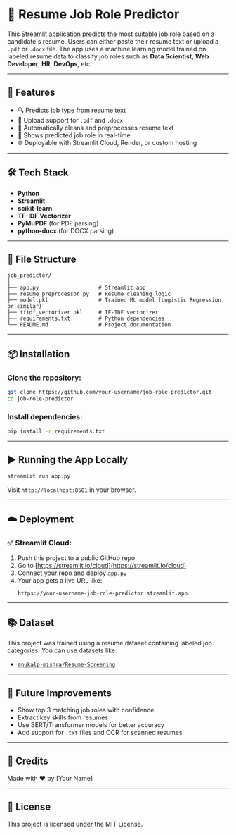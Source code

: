 
# 🧠 Resume Job Role Predictor

This Streamlit application predicts the most suitable job role based on a candidate's resume. Users can either paste their resume text or upload a `.pdf` or `.docx` file. The app uses a machine learning model trained on labeled resume data to classify job roles such as **Data Scientist**, **Web Developer**, **HR**, **DevOps**, etc.

---

## 🚀 Features

- 🔍 Predicts job type from resume text
- 📎 Upload support for `.pdf` and `.docx`
- 🧼 Automatically cleans and preprocesses resume text
- 💬 Shows predicted job role in real-time
- 🌐 Deployable with Streamlit Cloud, Render, or custom hosting

---

## 🛠️ Tech Stack

- **Python**
- **Streamlit**
- **scikit-learn**
- **TF-IDF Vectorizer**
- **PyMuPDF** (for PDF parsing)
- **python-docx** (for DOCX parsing)

---

## 📁 File Structure

```
job_predictor/
│
├── app.py                   # Streamlit app
├── resume_preprocessor.py   # Resume cleaning logic
├── model.pkl                # Trained ML model (Logistic Regression or similar)
├── tfidf_vectorizer.pkl     # TF-IDF vectorizer
├── requirements.txt         # Python dependencies
└── README.md                # Project documentation
```

---

## 📦 Installation

### Clone the repository:

```bash
git clone https://github.com/your-username/job-role-predictor.git
cd job-role-predictor
```

### Install dependencies:

```bash
pip install -r requirements.txt
```

---

## ▶️ Running the App Locally

```bash
streamlit run app.py
```

Visit `http://localhost:8501` in your browser.

---

## ☁️ Deployment

### ✅ Streamlit Cloud:
1. Push this project to a public GitHub repo
2. Go to [https://streamlit.io/cloud](https://streamlit.io/cloud)
3. Connect your repo and deploy `app.py`
4. Your app gets a live URL like:
   ```
   https://your-username-job-role-predictor.streamlit.app
   ```

---

## 📚 Dataset

This project was trained using a resume dataset containing labeled job categories. You can use datasets like:

- [`anukalp-mishra/Resume-Screening`](https://github.com/anukalp-mishra/Resume-Screening)

---

## 🧠 Future Improvements

- Show top 3 matching job roles with confidence
- Extract key skills from resumes
- Use BERT/Transformer models for better accuracy
- Add support for `.txt` files and OCR for scanned resumes

---

## 🙌 Credits

Made with ❤️ by [Your Name]

---

## 📃 License

This project is licensed under the MIT License.
